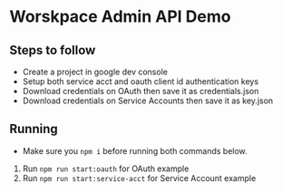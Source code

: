 # Worskpace Admin API Demo

## Steps to follow

- Create a project in google dev console
- Setup both service acct and oauth client id authentication keys
- Download credentials on OAuth then save it as credentials.json
- Download credentials on Service Accounts then save it as key.json

## Running

- Make sure you `npm i` before running both commands below.

1. Run `npm run start:oauth` for OAuth example
2. Run `npm run start:service-acct` for Service Account example
